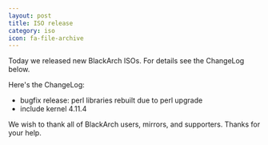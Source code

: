 ```yaml
---
layout: post
title: ISO release
category: iso
icon: fa-file-archive
---
```


Today we released new BlackArch ISOs. For details see the ChangeLog below.

Here's the ChangeLog:

* bugfix release: perl libraries rebuilt due to perl upgrade
* include kernel 4.11.4


We wish to thank all of BlackArch users, mirrors, and supporters. Thanks for your help.